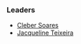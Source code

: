 ### Leaders
* [Cleber Soares](mailto:cleber.soares@owasp.org)
* [Jacqueline Teixeira](mailto:jacqueline.teixeira@owasp.org)
